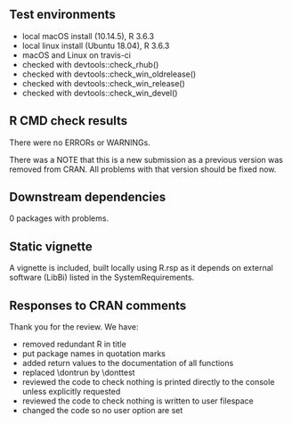 ## Test environments
* local macOS install (10.14.5), R 3.6.3
* local linux install (Ubuntu 18.04), R 3.6.3
* macOS and Linux on travis-ci
* checked with devtools::check_rhub()
* checked with devtools::check_win_oldrelease()
* checked with devtools::check_win_release()
* checked with devtools::check_win_devel()

## R CMD check results
There were no ERRORs or WARNINGs.

There was a NOTE that this is a new submission as a previous version was removed from CRAN. All problems with that version should be fixed now.

## Downstream dependencies
0 packages with problems.

## Static vignette
A vignette is included, built locally using R.rsp as it depends on external software (LibBi) listed in the SystemRequirements.

## Responses to CRAN comments

Thank you for the review. We have:
* removed redundant R in title
* put package names in quotation marks
* added return values to the documentation of all functions
* replaced \dontrun by \donttest
* reviewed the code to check nothing is printed directly to the console unless explicitly requested
* reviewed the code to check nothing is written to user filespace
* changed the code so no user option are set
